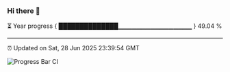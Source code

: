 ### Hi there 👋

⏳ Year progress { ██████████████▁▁▁▁▁▁▁▁▁▁▁▁▁▁▁▁ } 49.04 %

---

⏰ Updated on Sat, 28 Jun 2025 23:39:54 GMT

![Progress Bar CI](https://github.com/IshwaranRudhara/GIT-ACTION/workflows/Progress%20Bar%20CI/badge.svg)
